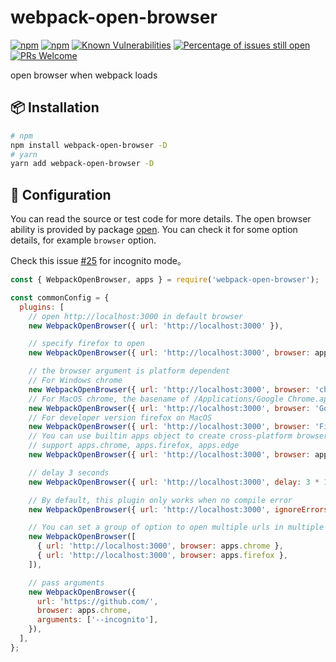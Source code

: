 # webpack-open-browser

[![npm](https://img.shields.io/npm/v/webpack-open-browser)](https://www.npmjs.com/package/webpack-open-browser) [![npm](https://img.shields.io/npm/dm/webpack-open-browser)](https://www.npmjs.com/package/webpack-open-browser) [![Known Vulnerabilities](https://snyk.io/test/github/tjx666/webpack-open-browser/badge.svg?targetFile=package.json)](https://snyk.io/test/github/tjx666/webpack-open-browser?targetFile=package.json) [![Percentage of issues still open](https://isitmaintained.com/badge/open/tjx666/webpack-open-browser.svg)](http://isitmaintained.com/project/tjx666/webpack-open-browser') [![PRs Welcome](https://img.shields.io/badge/PRs-welcome-brightgreen.svg?style=flat)](http://makeapullrequest.com)

open browser when webpack loads

## :package: Installation

```bash
# npm
npm install webpack-open-browser -D
# yarn
yarn add webpack-open-browser -D
```

## :wrench: Configuration

You can read the source or test code for more details. The open browser ability is provided by package [open](https://github.com/sindresorhus/open). You can check it for some option details, for example `browser` option.

Check this issue [#25](https://github.com/tjx666/webpack-open-browser/issues/25) for incognito mode。

```javascript
const { WebpackOpenBrowser, apps } = require('webpack-open-browser');

const commonConfig = {
  plugins: [
    // open http://localhost:3000 in default browser
    new WebpackOpenBrowser({ url: 'http://localhost:3000' }),

    // specify firefox to open
    new WebpackOpenBrowser({ url: 'http://localhost:3000', browser: apps.firefox }),

    // the browser argument is platform dependent
    // For Windows chrome
    new WebpackOpenBrowser({ url: 'http://localhost:3000', browser: 'chrome' }),
    // For MacOS chrome, the basename of /Applications/Google Chrome.app
    new WebpackOpenBrowser({ url: 'http://localhost:3000', browser: 'Google Chrome' }),
    // For developer version firefox on MacOS
    new WebpackOpenBrowser({ url: 'http://localhost:3000', browser: 'Firefox Developer Edition' }),
    // You can use builtin apps object to create cross-platform browser name
    // support apps.chrome, apps.firefox, apps.edge
    new WebpackOpenBrowser({ url: 'http://localhost:3000', browser: apps.chrome }),

    // delay 3 seconds
    new WebpackOpenBrowser({ url: 'http://localhost:3000', delay: 3 * 1000 }),

    // By default, this plugin only works when no compile error
    new WebpackOpenBrowser({ url: 'http://localhost:3000', ignoreErrors: true }),

    // You can set a group of option to open multiple urls in multiple browsers
    new WebpackOpenBrowser([
      { url: 'http://localhost:3000', browser: apps.chrome },
      { url: 'http://localhost:3000', browser: apps.firefox },
    ]),

    // pass arguments
    new WebpackOpenBrowser({
      url: 'https://github.com/',
      browser: apps.chrome,
      arguments: ['--incognito'],
    }),
  ],
};
```
